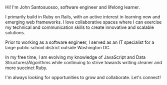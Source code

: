 Hi! I'm John Santosuosso, software engineer and lifelong learner.

I primarily build in Ruby on Rails, with an active interest in learning new and emerging web frameworks. I love collaborative spaces where I can exercise my technical and communication skills to create innovative and scalable solutions.

Prior to working as a software engineer, I served as an IT specialist for a large public school district outside Washington DC.

In my free time, I am evolving my knowledge of JavaScript and Data Structures/Algorithms while continuing to strive towards writing cleaner and more succinct Ruby.

I'm always looking for opportunities to grow and collaborate.  Let's connect!
